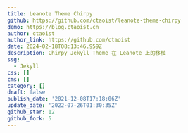 ```yaml
---
title: Leanote Theme Chirpy
github: https://github.com/ctaoist/leanote-theme-chirpy
demo: https://blog.ctaoist.cn
author: ctaoist
author_link: https://github.com/ctaoist
date: 2024-02-18T08:13:46.959Z
description: Chirpy Jekyll Theme 在 Leanote 上的移植
ssg:
  - Jekyll
css: []
cms: []
category: []
draft: false
publish_date: '2021-12-08T17:18:06Z'
update_date: '2022-07-26T01:30:35Z'
github_star: 12
github_fork: 5
---
```

